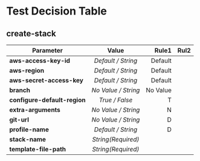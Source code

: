 # Test Decision Table

## create-stack

| Parameter | Value | Rule1 | Rul2 |
| ---- |:----:| ----:| ----:|
| **aws-access-key-id** | *Default / String* | Default | |
| **aws-region** | *Default / String* | Default | |
| **aws-secret-access-key** | *Default / String* | Default |     |
| **branch** | *No Value / String* | No Value | |
| **configure-default-region** | *True / False* | T |     |
| **extra-arguments** | *No Value / String* | N | |
| **git-url** | *No Value / String* | D |     |
| **profile-name** | *Default / String* | D | |
| **stack-name** | *String(Required)* | | |
| **template-file-path** | *String(Required)* || |
